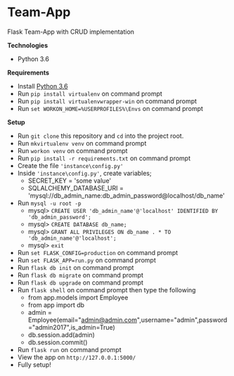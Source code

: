 # Team-App
Flask Team-App with CRUD implementation

**Technologies**
* Python 3.6

**Requirements**
* Install [Python 3.6](https://www.python.org/downloads/)
* Run `pip install virtualenv` on command prompt
* Run `pip install virtualenvwrapper-win` on command prompt
* Run `set WORKON_HOME=%USERPROFILES%\Envs` on command prompt

**Setup**
* Run `git clone` this repository and `cd` into the project root.
* Run `mkvirtualenv venv` on command prompt
* Run `workon venv` on command prompt
* Run `pip install -r requirements.txt` on command prompt
* Create the file `'instance\config.py'`
* Inside `'instance\config.py'`, create variables;
    - SECRET_KEY = 'some value'
    - SQLALCHEMY_DATABASE_URI = 'mysql://db_admin_name:db_admin_password@localhost/db_name'
* Run `mysql -u root -p`
    - mysql> `CREATE USER 'db_admin_name'@'localhost' IDENTIFIED BY 'db_admin_password';`
    - mysql> `CREATE DATABASE db_name;`
    - mysql> `GRANT ALL PRIVILEGES ON db_name . * TO 'db_admin_name'@'localhost';`
    - mysql> `exit`
* Run `set FLASK_CONFIG=production` on command prompt
* Run `set FLASK_APP=run.py` on command prompt
* Run `flask db init` on command prompt
* Run `flask db migrate` on command prompt
* Run `flask db upgrade` on command prompt
* Run `flask shell` on command prompt then type the following
    - from app.models import Employee
    - from app import db
    - admin = Employee(email="admin@admin.com",username="admin",password="admin2017",is_admin=True)
    - db.session.add(admin)
    - db.session.commit()
* Run `flask run` on command prompt
* View the app on `http://127.0.0.1:5000/`
* Fully setup!
